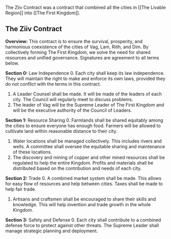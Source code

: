 The Ziiv Contract was a contract that combined all the cities in [[The Livable Region]] into [[The First Kingdom]].


## The Ziiv Contract
**Overview:** This contract is to ensure the survival, prosperity, and harmonious coexistence of the cities of Vag, Lam, Riilh, and Dim. By collectively forming The First Kingdom, we solve the need for shared resources and unified governance. Signatures are agreement to all terms below.

**Section 0:** Law Independence
0. Each city shall keep its law independence. They will maintain the right to make and enforce its own laws, provided they do not conflict with the terms in this contract.
1. A Leader Counsel shall be made. It will be made of the leaders of each city. The Council will regularly meet to discuss problems.
2. The leader of Vag will be the Supreme Leader of The First Kingdom and will be the executive authority of the Council of Leaders.

**Section 1:** Resource Sharing
0. Farmlands shall be shared equitably among the cities to ensure everyone has enough food. Farmers will be allowed to cultivate land within reasonable distance to their city.
1. Water locations shall be managed collectively. This includes rivers and wells. A committee shall oversee the equitable sharing and maintenance of these locations.
2. The discovery and mining of copper and other mined resources shall be regulated to help the entire Kingdom. Profits and materials shall be distributed based on the contribution and needs of each city.

**Section 2:** Trade
0. A combined market system shall be made. This allows for easy flow of resources and help between cities. Taxes shall be made to help fair trade.
1. Artisans and craftsmen shall be encouraged to share their skills and knowledge. This will help invention and trade growth in the whole Kingdom.

**Section 3:** Safety and Defense
0. Each city shall contribute to a combined defense force to protect against other threats. The Supreme Leader shall manage strategic planning and deployment.